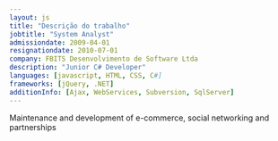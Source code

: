 ```yaml
---
layout: js
title: "Descrição do trabalho"
jobtitle: "System Analyst"
admissiondate: 2009-04-01
resignationdate: 2010-07-01
company: FBITS Desenvolvimento de Software Ltda
description: "Junior C# Developer"
languages: [javascript, HTML, CSS, C#]
frameworks: [jQuery, .NET]
additionInfo: [Ajax, WebServices, Subversion, SqlServer]
---
```


Maintenance and development of e-commerce, social networking and partnerships
